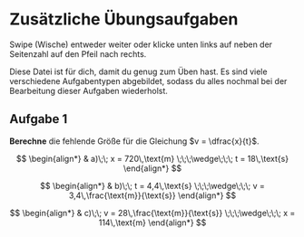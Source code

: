 <!--
version:  0.0.1

language: de

@style
main > *:not(:last-child) {
  margin-bottom: 3rem;
}

input {
    text-align: center;
}

.flex-container {
    display: flex;
    flex-wrap: wrap;
    align-items: stretch;
    gap: 20px;
}

.flex-child {
    flex: 1;
    min-width: 350px;
    margin-right: 20px;
}

@media (max-width: 400px) {
    .flex-child {
        flex: 100%;
        margin-right: 0;
    }
}
@end

formula: \carry   \textcolor{red}{\scriptsize #1}
formula: \digit   \rlap{\carry{#1}}\phantom{#2}#2
formula: \permil  \text{‰}

import: https://raw.githubusercontent.com/LiaTemplates/Tikz-Jax/main/README.md
import: https://raw.githubusercontent.com/LiaTemplates/mermaid_template/0.1.4/README.md

script: https://cdn.jsdelivr.net/gh/LiaTemplates/Tikz-Jax@main/dist/index.js


-->

# Zusätzliche Übungsaufgaben


Swipe (Wische) entweder weiter oder klicke unten links auf neben der Seitenzahl auf den Pfeil nach rechts.

Diese Datei ist für dich, damit du genug zum Üben hast. Es sind viele verschiedene Aufgabentypen abgebildet, sodass du alles nochmal bei der Bearbeitung dieser Aufgaben wiederholst.

## Aufgabe 1


**Berechne** die fehlende Größe für die Gleichung $v = \dfrac{x}{t}$.


<section class="flex-container">

<div class="flex-child">

$$
\begin{align*}     
 & a)\;\; x = 720\,\text{m} \;\;\;\wedge\;\;\; t = 18\,\text{s}
\end{align*} 
$$


</div>

<div class="flex-child">

$$
\begin{align*}     
 & b)\;\; t = 4,4\,\text{s} \;\;\;\wedge\;\;\; v = 3,4\,\frac{\text{m}}{\text{s}}
\end{align*} 
$$

</div>

<div class="flex-child">

$$
\begin{align*}     
 & c)\;\; v = 28\,\frac{\text{m}}{\text{s}} \;\;\;\wedge\;\;\; x = 114\,\text{m}
\end{align*} 
$$

</div>

</section>


<br>
<br>
<br>
<br>
<br>
<br>
<br>
<br>
<br>
<br>

